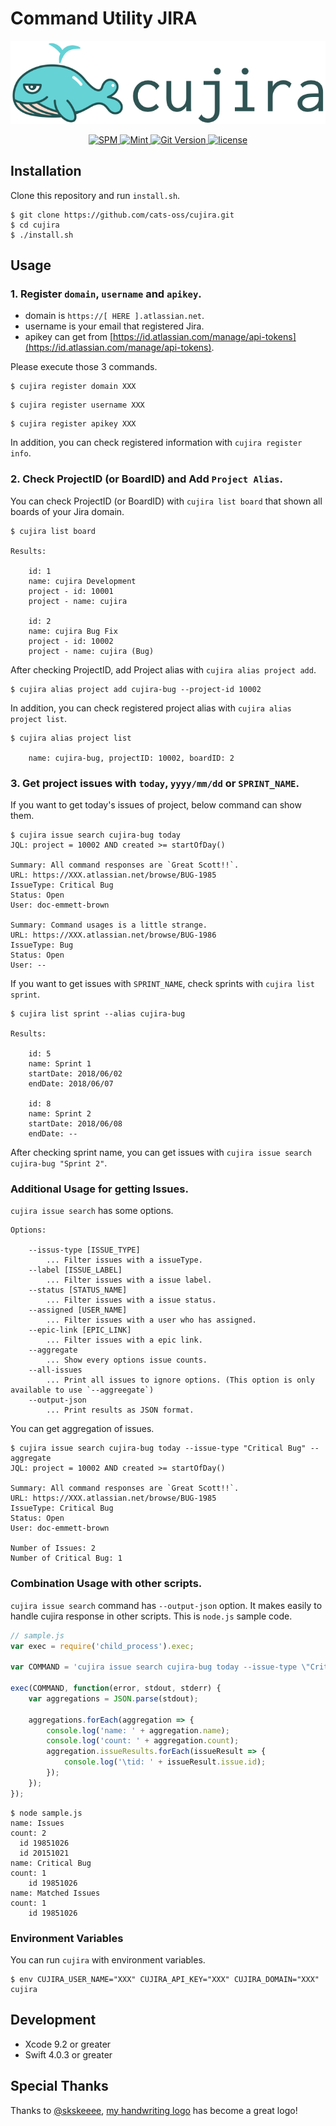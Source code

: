 # Command Utility JIRA

<p align="center">
    <img src="./Images/cujira_logo.png" alt="cujira" />
</p>
<p align="center">
  <a href="https://swift.org/package-manager">
    <img src="https://img.shields.io/badge/SPM-compatible-brightgreen.svg?style=flat" alt="SPM" />
  </a>
  <a href="https://github.com/yonaskolb/Mint">
    <img src="https://img.shields.io/badge/Mint-compatible-brightgreen.svg?style=flat" alt="Mint" />
  </a>
  <a href="https://github.com/cats-oss/cujira/releases">
    <img src="https://img.shields.io/github/release/cats-oss/cujira.svg" alt="Git Version" />
  </a>
  <a href="https://github.com/cats-oss/cujira/blob/master/LICENSE">
    <img src="https://img.shields.io/badge/license-MIT-lightgray.svg" alt="license" />
  </a>
</p>

## Installation

Clone this repository and run `install.sh`.

```
$ git clone https://github.com/cats-oss/cujira.git
$ cd cujira
$ ./install.sh
```

## Usage

### 1. Register `domain`, `username` and `apikey`.

- domain is `https://[ HERE ].atlassian.net`.
- username is your email that registered Jira.
- apikey can get from [https://id.atlassian.com/manage/api-tokens](https://id.atlassian.com/manage/api-tokens).

Please execute those 3 commands.

```
$ cujira register domain XXX
```

```
$ cujira register username XXX
```

```
$ cujira register apikey XXX
```

In addition, you can check registered information with `cujira register info`.

### 2. Check ProjectID (or BoardID) and Add `Project Alias`.

You can check ProjectID (or BoardID) with `cujira list board` that shown all boards of your Jira domain.

```
$ cujira list board

Results:

	id: 1
	name: cujira Development
	project - id: 10001
	project - name: cujira

	id: 2
	name: cujira Bug Fix
	project - id: 10002
	project - name: cujira (Bug)
```

After checking ProjectID, add Project alias with `cujira alias project add`.

```
$ cujira alias project add cujira-bug --project-id 10002
```

In addition, you can check registered project alias with `cujira alias project list`.

```
$ cujira alias project list

    name: cujira-bug, projectID: 10002, boardID: 2
```

### 3. Get project issues with `today`, `yyyy/mm/dd` or `SPRINT_NAME`.

If you want to get today's issues of project, below command can show them.

```
$ cujira issue search cujira-bug today
JQL: project = 10002 AND created >= startOfDay()

Summary: All command responses are `Great Scott!!`.
URL: https://XXX.atlassian.net/browse/BUG-1985
IssueType: Critical Bug
Status: Open
User: doc-emmett-brown

Summary: Command usages is a little strange.
URL: https://XXX.atlassian.net/browse/BUG-1986
IssueType: Bug
Status: Open
User: --
```

If you want to get issues with `SPRINT_NAME`, check sprints with `cujira list sprint`.

```
$ cujira list sprint --alias cujira-bug

Results:

	id: 5
	name: Sprint 1
	startDate: 2018/06/02
	endDate: 2018/06/07

	id: 8
	name: Sprint 2
	startDate: 2018/06/08
	endDate: --
```

After checking sprint name, you can get issues with `cujira issue search cujira-bug "Sprint 2"`.

### Additional Usage for getting Issues.

`cujira issue search` has some options.

```
Options:

    --issus-type [ISSUE_TYPE]
        ... Filter issues with a issueType.
    --label [ISSUE_LABEL]
        ... Filter issues with a issue label.
    --status [STATUS_NAME]
        ... Filter issues with a issue status.
    --assigned [USER_NAME]
        ... Filter issues with a user who has assigned.
    --epic-link [EPIC_LINK]
        ... Filter issues with a epic link.
    --aggregate
        ... Show every options issue counts.
    --all-issues
        ... Print all issues to ignore options. (This option is only available to use `--aggreegate`)
    --output-json
        ... Print results as JSON format.
```

You can get aggregation of issues.

```
$ cujira issue search cujira-bug today --issue-type "Critical Bug" --aggregate
JQL: project = 10002 AND created >= startOfDay()

Summary: All command responses are `Great Scott!!`.
URL: https://XXX.atlassian.net/browse/BUG-1985
IssueType: Critical Bug
Status: Open
User: doc-emmett-brown

Number of Issues: 2
Number of Critical Bug: 1
```

### Combination Usage with other scripts.

`cujira issue search` command has `--output-json` option.
It makes easily to handle cujira response in other scripts.
This is `node.js` sample code.

```javascript
// sample.js
var exec = require('child_process').exec;

var COMMAND = 'cujira issue search cujira-bug today --issue-type \"Critical Bug\" --aggregate --output-json';

exec(COMMAND, function(error, stdout, stderr) {
    var aggregations = JSON.parse(stdout);

    aggregations.forEach(aggregation => {
        console.log('name: ' + aggregation.name);
        console.log('count: ' + aggregation.count);
        aggregation.issueResults.forEach(issueResult => {
            console.log('\tid: ' + issueResult.issue.id);
        });
    });
});
```

```
$ node sample.js
name: Issues
count: 2
  id 19851026
  id 20151021
name: Critical Bug
count: 1
	id 19851026
name: Matched Issues
count: 1
	id 19851026
```

### Environment Variables

You can run `cujira` with environment variables.

```
$ env CUJIRA_USER_NAME="XXX" CUJIRA_API_KEY="XXX" CUJIRA_DOMAIN="XXX" cujira
```

## Development

- Xcode 9.2 or greater
- Swift 4.0.3 or greater

## Special Thanks

Thanks to [@skskeeee](https://github.com/skskeeee), [my handwriting logo](./Images/cujira_original.jpg) has become a great logo!
